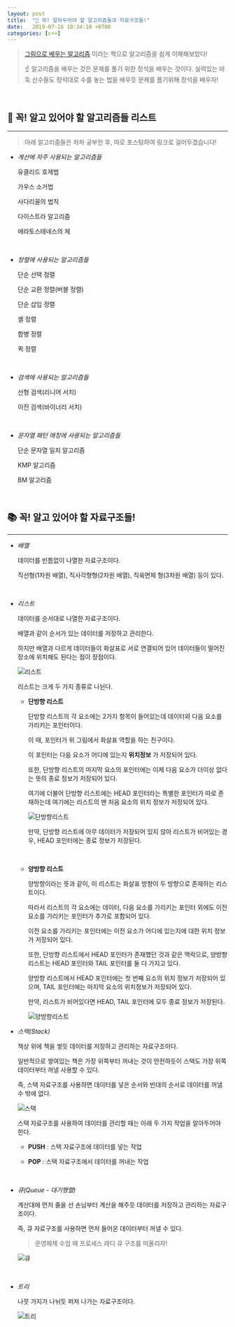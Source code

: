 ```yaml
---
layout: post
title:  "🎁 꼭! 알아두어야 할 알고리즘들과 자료구조들!"
date:   2019-07-16 18:34:10 +0700
categories: [c++]
---
```


> [그림으로 배우는 알고리즘](https://www.aladin.co.kr/shop/wproduct.aspx?ItemId=85969851) 이라는 책으로 알고리즘을 쉽게 이해해보았다!
>
> ☝️ 알고리즘을 배우는 것은 문제를 풀기 위한 정석을 배우는 것이다. 실력있는 바둑 선수들도 정석대로 수를 놓는 법을 배우듯 문제를 풀기위해 정석을 배우자!

<br>

## 🎁 꼭! 알고 있어야 할 알고리즘들 리스트
---

> 아래 알고리즘들은 차차 공부한 후, 따로 포스팅하여 링크로 걸어두겠습니다!

- _계산에 자주 사용되는 알고리즘들_

    유클리드 호제법

    가우스 소거법

    사다리꼴의 법칙

    다이스트라 알고리즘

    에라토스테네스의 체

    <br>

- _정렬에 사용되는 알고리즘들_

    단순 선택 정렬

    단순 교환 정렬(버블 정렬)

    단순 삽입 정렬

    셸 정렬

    합병 정렬

    퀵 정렬

    <br>

- _검색에 사용되는 알고리즘들_

    선형 검색(리니어 서치)

    이진 검색(바이너리 서치)

    <br>

- _문자열 패턴 매칭에 사용되는 알고리즘들_

    단순 문자열 일치 알고리즘

    KMP 알고리즘

    BM 알고리즘

    <br>

## 📚 꼭! 알고 있어야 할 자료구조들!
---

- _배열_

    데이터를 빈틈없이 나열한 자료구조이다.

    직선형(1차원 배열), 직사각형형(2차원 배열), 직육면체 형(3차원 배열) 등이 있다.

    <br>

- _리스트_

    데이터를 순서대로 나열한 자료구조이다.

    배열과 같이 순서가 있는 데이터를 저장하고 관리한다.

    하지만 배열과 다르게 데이터들이 화살표로 서로 연결되어 있어 데이터들이 떨어진 장소에 위치해도 된다는 점이 장점이다.

    ![리스트](https://user-images.githubusercontent.com/31889335/61299760-ab1e8c00-a81b-11e9-84a3-4f27706bb1d9.PNG)

    리스트는 크게 두 가지 종류로 나뉜다.

    - __단방향 리스트__ 

        단방향 리스트의 각 요소에는 2가지 항목이 들어있는데 데이터와 다음 요소를 가리키는 포인터이다.

        이 때, 포인터가 위 그림에서 화살표 역할을 하는 친구이다.

        이 포인터는 다음 요소가 어디에 있는지 __위치정보__ 가 저장되어 있다.

        또한, 단방향 리스트의 마지막 요소의 포인터에는 이제 다음 요소가 더이상 없다는 뜻의 종료 정보가 저장되어 있다.

        여기에 더불어 단방향 리스트에는 HEAD 포인터라는 특별한 포인터가 따로 존재하는데 여기에는 리스트의 맨 처음 요소의 위치 정보가 저장되어 있다.

        ![단방향리스트](https://user-images.githubusercontent.com/31889335/61359643-b8895400-a8b7-11e9-89bc-44f64bd6213d.PNG)

        만약, 단방향 리스트에 아무 데이터가 저장되어 있지 않아 리스트가 비어있는 경우, HEAD 포인터에는 종료 정보가 저장된다.

        <br>

    - __양방향 리스트__

        양방향이라는 뜻과 같이, 이 리스트는 화살표 방향이 두 방향으로 존재하는 리스트이다.

        따라서 리스트의 각 요소에는 데이터, 다음 요소를 가리키는 포인터 외에도 이전 요소를 가리키는 포인터가 추가로 포함되어 있다.

        이전 요소를 가리키는 포인터에는 이전 요소가 어디에 있는지에 대한 위치 정보가 저장되어 있다.

         또한, 단방향 리스트에서 HEAD 포인터가 존재헀던 것과 같은 맥락으로, 양방향 리스트는 HEAD 포인터와 TAIL 포인터를 둘 다 가지고 있다. 

         양방향 리스트에서 HEAD 포인터에는 첫 번째 요소의 위치 정보가 저장되어 있으며, TAIL 포인터에는 마지막 요소의 위치정보가 저장되어 있다.

         만약, 리스트가 비어있다면 HEAD, TAIL 포인터에 모두 종료 정보가 저장된다.

         ![양방향리스트](https://user-images.githubusercontent.com/31889335/61360167-d4d9c080-a8b8-11e9-8863-9e3124737ef3.PNG)


- _스택(Stack)_

    책상 위에 책을 쌓듯 데이터를 저장하고 관리하는 자료구조이다.

    일반적으로 쌓여있는 책은 가장 위쪽부터 꺼내는 것이 안전하듯이 스택도 가장 위쪽 데이터부터 꺼낼 사용할 수 있다.

    즉, 스택 자료구조를 사용하면 데이터를 넣은 순서와 반대의 순서로 데이터를 꺼낼 수 밖에 없다.

    
    ![스택](https://user-images.githubusercontent.com/31889335/61307781-eb850680-a829-11e9-82ea-6a90a10ed922.PNG)

    스택 자료구조를 사용하여 데이터를 관리할 때는 아래 두 가지 작업을 알아두어야 한다.

    - __PUSH__ : 스택 자료구조에 데이터를 넣는 작업

    - __POP__ : 스택 자료구조에서 데이터를 꺼내는 작업

    <br>

- _큐(Queue - 대기행렬)_

    계산대에 먼저 줄을 선 손님부터 계산을 해주듯 데이터를 저장하고 관리하는 자료구조이다.

    즉, 큐 자료구조를 사용하면 먼저 들어온 데이터부터 꺼낼 수 있다.

    > 운영체제 수업 때 프로세스 레디 큐 구조를 떠올리자!

    ![큐](https://user-images.githubusercontent.com/31889335/61307642-a7920180-a829-11e9-915d-e74543937321.PNG)

    <br>

- _트리_

    나뭇 가지가 나뉘듯 퍼져 나가는 자료구조이다.

    ![트리](https://user-images.githubusercontent.com/31889335/61307349-22a6e800-a829-11e9-9305-ff4f9b55f2c8.PNG)

    <br>
